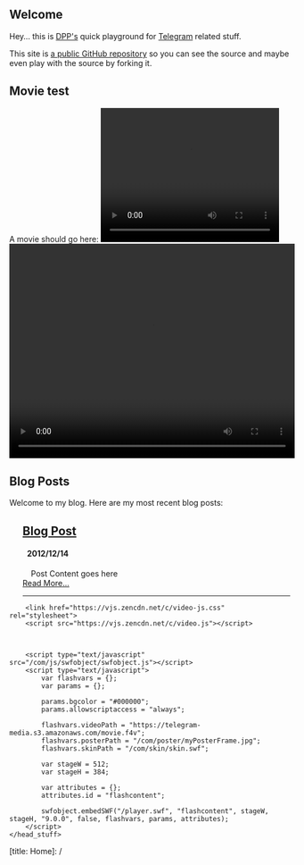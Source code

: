 ## Welcome

Hey… this is [DPP's](http://twitter.com/dpp) quick playground for [Telegram](https://telegr.am)
related stuff.

This site is [a public GitHub repository](https://github.com/dpp/plaything)
 so you can see the source and maybe
even play with the source by forking it.

## Movie test

<div>
	A movie should go here:
	<video width="320" height="240" controls id="video">
	  <source src="https://telegram-media.s3.amazonaws.com/initial_telegram_screencast.mov" type="video/mp4" />
		<div id="flashcontent">
		<p>This ScreenFlow video requires a more recent version of the Adobe Flash Player to display.  Please update your version of the <a href="http://www.adobe.com/go/getflashplayer">Adobe Flash Player</a>.</p>
	</div>	
  </video>


<video controls id="video" width="512" height="384" preload autobuffer >
	  <source src="https://telegram-media.s3.amazonaws.com/initial_telegram_screencast.mov" type="video/mp4" />
            <!--RENDERED ON BROWSERS WITH NO HTML5 VIDEO SUPPORT-->
            <object id="flashcontent" width="512" height="384" type="application/x-shockwave-flash" data="/player.swf" style="visibility: visible;">
			<param name="bgcolor" value="#000000">
			<param name="allowscriptaccess" value="always">
			<param name="flashvars" value="videoPath=https://telegram-media.s3.amazonaws.com/initial_telegram_screencast.f4v&posterPath=/com/poster/myPosterFrame.jpg&skinPath=/com/skin/skin.swf">
			</object>
             <!---->
        </video>


</div>

## Blog Posts

Welcome to my blog.  Here are my most recent blog posts:


<ul class="posts" style="list-style: none" data-lift="blog.posts?max=15">
    <li data-post="item"><h2><a data-post="link" href="#">Blog Post</a></h2>
    	<h4 style="padding-left: 8px;"><span data-post="date">2012/12/14</span> </h4>
    	<div style="padding-left: 15px;" data-post="shortcontent">
			Post Content goes here
    </div>
	<div data-post="more"><a href="#">Read More...</a></div>
    <hr>
    </li>
</ul>


<div>
	<head_stuff>
	    

		<link href="https://vjs.zencdn.net/c/video-js.css" rel="stylesheet">
		<script src="https://vjs.zencdn.net/c/video.js"></script>


	
		<script type="text/javascript" src="/com/js/swfobject/swfobject.js"></script>		
		<script type="text/javascript">
			var flashvars = {};
			var params = {};

			params.bgcolor = "#000000";
			params.allowscriptaccess = "always";

			flashvars.videoPath = "https://telegram-media.s3.amazonaws.com/movie.f4v";
			flashvars.posterPath = "/com/poster/myPosterFrame.jpg";
			flashvars.skinPath = "/com/skin/skin.swf";

			var stageW = 512;
			var stageH = 384;

			var attributes = {};
			attributes.id = "flashcontent";			

			swfobject.embedSWF("/player.swf", "flashcontent", stageW, stageH, "9.0.0", false, flashvars, params, attributes);
		</script>
	</head_stuff>
</div>
[title: Home]: /